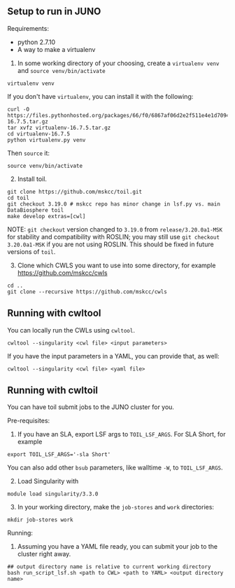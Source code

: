 ## Setup to run in JUNO

Requirements:
- python 2.7.10
- A way to make a virtualenv

1. In some working directory of your choosing, create a `virtualenv venv` and `source venv/bin/activate` 
```
virtualenv venv
```

If you don't have `virtualenv`, you can install it with the following:

```
curl -O https://files.pythonhosted.org/packages/66/f0/6867af06d2e2f511e4e1d7094ff663acdebc4f15d4a0cb0fed1007395124/virtualenv-16.7.5.tar.gz
tar xvfz virtualenv-16.7.5.tar.gz
cd virtualenv-16.7.5
python virtualenv.py venv
```

Then `source` it:

```
source venv/bin/activate
```

2. Install toil.
```
git clone https://github.com/mskcc/toil.git
cd toil
git checkout 3.19.0 # mskcc repo has minor change in lsf.py vs. main DataBiosphere toil
make develop extras=[cwl]
```

NOTE: `git checkout` version changed to `3.19.0` from `release/3.20.0a1-MSK` for stability and compatibility with ROSLIN; you may still use `git checkout 3.20.0a1-MSK` if you are not using ROSLIN. This should be fixed in future versions of `toil`.

3. Clone which CWLS you want to use into some directory, for example https://github.com/mskcc/cwls
 ```
cd ..
git clone --recursive https://github.com/mskcc/cwls
```

## Running with cwltool

You can locally run the CWLs using `cwltool`.

`cwltool --singularity <cwl file> <input parameters>`

If you have the input parameters in a YAML, you can provide that, as well:

`cwltool --singularity <cwl file> <yaml file>`

## Running with cwltoil

You can have toil submit jobs to the JUNO cluster for you.

Pre-requisites:
1. If you have an SLA, export LSF args to `TOIL_LSF_ARGS`. For SLA Short, for example 
```
export TOIL_LSF_ARGS='-sla Short'
```
You can also add other `bsub` parameters, like walltime `-W`, to `TOIL_LSF_ARGS`.

2. Load Singularity with 
```
module load singularity/3.3.0
```
3. In your working directory, make the `job-stores` and `work` directories:
```
mkdir job-stores work
```

Running:

1. Assuming you have a YAML file ready, you can submit your job to the cluster right away.
```
## output directory name is relative to current working directory
bash run_script_lsf.sh <path to CWL> <path to YAML> <output directory name> 
```

